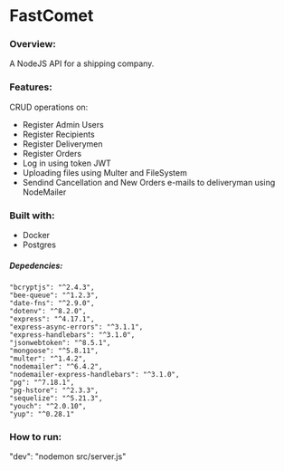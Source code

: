 # FastComet

### Overview:
A NodeJS API for a shipping company. 

### Features:

CRUD operations on:

* Register Admin Users
* Register Recipients
* Register Deliverymen
* Register Orders
* Log in using token JWT
* Uploading files using Multer and FileSystem
* Sendind Cancellation and New Orders e-mails to deliveryman using NodeMailer

### Built with:

* Docker
* Postgres

##### Depedencies:

    "bcryptjs": "^2.4.3",
    "bee-queue": "^1.2.3",
    "date-fns": "^2.9.0",
    "dotenv": "^8.2.0",
    "express": "^4.17.1",
    "express-async-errors": "^3.1.1",
    "express-handlebars": "^3.1.0",
    "jsonwebtoken": "^8.5.1",
    "mongoose": "^5.8.11",
    "multer": "^1.4.2",
    "nodemailer": "^6.4.2",
    "nodemailer-express-handlebars": "^3.1.0",
    "pg": "^7.18.1",
    "pg-hstore": "^2.3.3",
    "sequelize": "^5.21.3",
    "youch": "^2.0.10",
    "yup": "^0.28.1"

### How to run:

"dev": "nodemon src/server.js"
